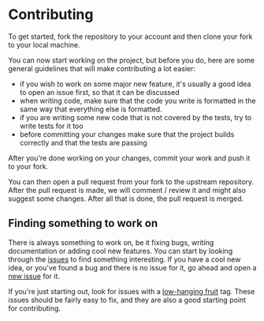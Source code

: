 # Contributing

To get started, fork the repository to your account and then clone your fork to your local machine.

You can now start working on the project, but before you do, here are some general guidelines that will make contributing a lot easier:
- if you wish to work on some major new feature, it's usually a good idea to open an issue first, so that it can be discussed
- when writing code, make sure that the code you write is formatted in the same way that everything else is formatted.
- if you are writing some new code that is not covered by the tests, try to write tests for it too
- before committing your changes make sure that the project builds correctly and that the tests are passing

After you're done working on your changes, commit your work and push it to your fork.

You can then open a pull request from your fork to the upstream repository. After the pull request is made, we will comment / review it and might also suggest some changes. After all that is done, the pull request is merged.

## Finding something to work on
There is always something to work on, be it fixing bugs, writing documentation or adding cool new features. You can start by looking through the [issues](https://github.com/srdja/Collections-C/issues) to find something interesting.
If you have a cool new idea, or you've found a bug and there is no issue for it, go ahead and open a [new issue](https://github.com/srdja/Collections-C/issues/new) for it.

If you're just starting out, look for issues with a [low-hanging fruit](https://github.com/srdja/Collections-C/issues?q=is%3Aissue+is%3Aopen+label%3A%22low-hanging+fruit%22) tag. These issues should be fairly easy to fix, and they are also a good starting point for contributing.
